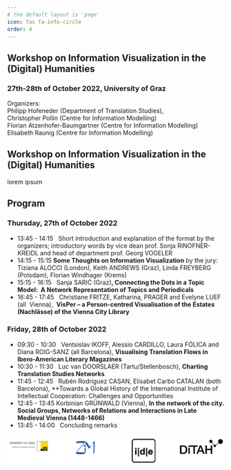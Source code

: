 ```yaml
---
# the default layout is 'page'
icon: fas fa-info-circle
order: 4
---
```


## Workshop on Information Visualization in the (Digital) Humanities

### 27th-28th of October 2022, University of Graz 

Organizers: \
Philipp Hofeneder (Department of Translation Studies),\
Christopher Pollin (Centre for Information Modelling)\
Florian Atzenhofer-Baumgartner (Centre for Information Modelling)\
Elisabeth Raunig (Centre for Information Modelling)

## Workshop on Information Visualization in the (Digital) Humanities

lorem ipsum

## Program

### Thursday, 27th of October 2022

* 13:45 - 14:15   
  Short introduction and explanation of the format by the organizers; introductory words by vice dean prof. Sonja RINOFNER-KREIDL and head of department prof. Georg VOGELER 
* 14:15 - 15:15 
  **Some Thoughts on Information Visualization** by the jury: Tiziana ALOCCI (London), Keith ANDREWS (Graz), Linda FREYBERG (Potsdam), Florian Windhager (Krems)
* 15:15 - 16:15   
  Sanja SARIĆ (Graz)**, Connecting the Dots in a Topic Model:  A Network Representation of Topics and Periodicals**
* 16:45 - 17:45   
  Christiane FRITZE, Katharina, PRAGER and Evelyne LUEF (all  Vienna),  **VisPer – a Person-centred Visualisation of the Estates (Nachlässe) of the Vienna City Library** 

### Friday, 28th of October 2022

* 09:30 - 10:30   
  Ventsislav IKOFF, Alessio CARDILLO, Laura FÓLICA and Diana ROIG-SANZ (all Barcelona), **Visualising Translation Flows in Ibero-American Literary Magazines**
* 10:30 - 11:30   
  Luc van DOORSLAER (Tartu/Stellenbosch), **Charting Translation Studies Networks**
* 11:45 - 12:45   
  Rubén Rodriguez CASAN, Elisabet Carbo CATALAN (both Barcelona), **Towards a Global History of the International Institute of Intellectual Cooperation: Challenges and Opportunities
* 12:45 - 13:45 
  Korbinian GRÜNWALD (Vienna), **In the network of the city. Social Groups, Networks of Relations and Interactions in Late Medieval Vienna (1448-1466)**
* 13:45 - 14:00   
  Concluding remarks


![Logo University of Graz](\assets\img\logos.png)